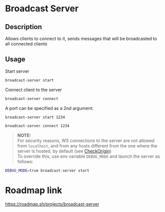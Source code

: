 # Broadcast Server

## Description

Allows clients to connect to it, sends messages that will be broadcasted to all connected clients

## Usage

Start server

```sh
broadcast-server start
```

Connect client to the server

```sh
broadcast-server connect
```

A port can be specified as a 2nd argument:

```sh
broadcast-server start 1234
```

```sh
broadcast-server connect 1234
```

> **NOTE:**  
For security reasons, WS connections to the server are not allowed from `localhost`, and from any hosts different from the one where the server is hosted, by default (see [CheckOrigin](https://github.com/gorilla/websocket/blob/5e002381133d322c5f1305d171f3bdd07decf229/server.go#L67))  
To override this, use env variable `DEBUG_MODE` and launch the server as follows:

```sh
DEBUG_MODE=true broadcast-server start
```

# Roadmap link

https://roadmap.sh/projects/broadcast-server